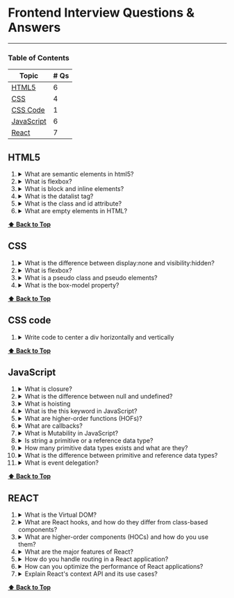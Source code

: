 # Frontend Interview Questions & Answers

---

### Table of Contents

| Topic                     | # Qs |
| ------------------------- | ---- |
| [HTML5](#html5)           | 6    |
| [CSS](#css)               | 4    |
| [CSS Code](#css-code)     | 1    |
| [JavaScript](#javascript) | 6    |
| [React](#react)           | 7    |

## HTML5

1. <details><summary>What are semantic elements in html5?</summary>

   Semantic elements in HTML5 are tags that add meaning to the structure of web documents beyond their visual representation. By using these elements, developers can create more descriptive and organized content, which benefits developers, users who rely on **assistive technologies** and **search engines** which can lead to a better search engine rankings.

   Some of the key semantic elements include _header_, _nav_, _main_ and _section_. Some non semantic elements are _div_ and _span_.
   </details>

2. <details><summary>What is flexbox?</summary>

   In HTML5, the <!DOCTYPE> declaration is used to specify the type and version of the HTML being used in the web document. The purpose of the <!DOCTYPE> declaration is to tell the web browser which version of HTML to expect and how to parse and render the content.

   Including the <!DOCTYPE html> declaration in your HTML documents is important because it ensures that modern web browsers interpret and render the content correctly.
   </details>

3. <details><summary>What is block and inline elements?</summary>

   Block-level elements create blocks of content that stack vertically, taking up the full width of their parent container, while inline elements flow within the text and do not create new lines.

   Common block-level elements include _div_, _p_, _header_ and _section_.

   Common inline elements include _span_, _img_, _br_ and _input_.
   </details>

4. <details><summary>What is the datalist tag?</summary>

   The `datalist` tag is an HTML5 element that is used in conjunction with the `input` element to provide a predefined list of options for user input. It allows web developers to create a dropdown list of options that users can select from while entering data in an input field. The `datalist` element is particularly useful for autocompletion or suggesting valid options to users, thereby improving the user experience and data entry efficiency.
   </details>

5. <details><summary>What is the class and id attribute?</summary>

   In HTML, the class and id attributes are used to add specific identifying information to elements, allowing developers to apply CSS styles or JavaScript functionality to those elements.

   You use IDs when you need unique identification for an element, and classes when you want to group elements with shared characteristics.
   </details>

6. <details><summary>What are empty elements in HTML?</summary>

   In HTML, an "empty element" refers to an element that doesn't have any content between an opening tag and a closing tag because it doesn't require any inner text or nested elements. Empty elements are also known as "self-closing elements" or "void elements."

   These elements are used to embed or represent various types of content within a web page and don't require a closing tag. Instead, they are typically written using a single tag, sometimes followed by a forward slash (/) before the closing angle bracket (>).

   Some examples are `<img>`, `<br>`, `<input>`, `<hr>`, `<meta>` and `<link>`.
   </details>

**[⬆ Back to Top](#table-of-contents)**

## CSS

1. <details><summary>What is the difference between display:none and visibility:hidden?</summary>

   The display:none and visibility:hidden are both CSS properties used to hide elements on a web page.

   The main difference between display: none; and visibility: hidden; is that display: none; removes the element from the document flow entirely, while visibility: hidden; hides the element from view but retains its space in the layout.
   </details>

2. <details><summary>What is flexbox?</summary>

   Flexbox is a CSS layout model introduced in CSS3 that allows developers to create flexible and responsive layouts for web applications and user interfaces. Flexbox is designed to distribute space and align items within a container, making it easier to create dynamic and adaptive designs without the need for complex CSS calculations or JavaScript.
   </details>

3. <details><summary>What is a pseudo class and pseudo elements?</summary>

   In CSS, pseudo-classes and pseudo-elements are special selectors that allow you to target specific elements under certain conditions or states. They extend the standard CSS selectors and provide additional styling options for more dynamic and interactive designs.

   Pseudo-classes are used to select and style elements based on their state or relationship with the user or the document. They begin with a colon (:) followed by the pseudo-class name. Some common examples are `:hover`, `:focus` and `:first-child`.

   Pseudo-elements are used to style specific parts of an element's content. They begin with two colons (::) followed by the pseudo-element name.
   Some common examples of pseudo-elements include `::before`, `::after` and `first-line`.
   </details>

4. <details><summary>What is the box-model property?</summary>

   The box model is a fundamental concept in CSS that describes how elements are displayed and how their content, padding, borders, and margins are calculated and rendered within the layout. The total width of an element is calculated by adding the content width, left and right padding, left and right border, and left and right margin. The total height is calculated similarly, but considering the top and bottom properties instead.

   Padding and margins are often used to create proper spacing between elements, while borders are used to add visual separation or decoration to elements.
   </details>

**[⬆ Back to Top](#table-of-contents)**

## CSS code

1. <details><summary>Write code to center a div horizontally and vertically</summary>

   Using Flexbox:

   ```CSS
   .container {
     display: flex;
     justify-content: center; /* Horizontal centering */
     align-items: center; /* Vertical centering */
   }
   ```

   </details>

**[⬆ Back to Top](#table-of-contents)**

## JavaScript

1. <details><summary>What is closure?</summary>

   A closure is a programming concept that occurs when a function is defined inside another function and retains access to the variables, parameters, and scope of its outer (enclosing) function, even after the outer function has finished executing or its execution context has been destroyed.

   Closures are powerful tools in programming as they enable private variables and data encapsulation by making those variables become inaccessible from outside the function, and facilitate the creation of higher-order functions (functions that take other functions as arguments or return functions as results). They are commonly used in scenarios like callbacks and event handlers.
   </details>

2. <details><summary>What is the difference between null and undefined?</summary>

   In JavaScript, null and undefined are two distinct values used to represent the absence of meaningful data. Undefined indicates the absence of a value, often due to variables or properties not being assigned or not existing, while null represents the intentional absence of a value, typically used when explicitly indicating that a value is not available or relevan
   </details>

3. <details><summary>What is hoisting</summary>

   Hoisting is a JavaScript behavior in which variable and function declarations are moved to the top of their containing scope during the compilation phase, before the code is executed. This means that you can access variables and functions before they are declared in the code.

   However, it's essential to note that only the declarations are hoisted, not the initializations (assignments). The variables will be initialized with the value undefined until the actual assignment is encountered during runtime.

   Function declarations are also hoisted to the top of their scope, and this behavior allows you to call functions before their actual declarations in the code. However, function expressions (functions assigned to variables including arrow functions) are not hoisted in the same way as function declarations.
   </details>

4. <details><summary>What is the this keyword in JavaScript?</summary>

   In JavaScript, the `this` keyword is a special context-sensitive variable that refers to the current execution context or the "owner" of the code that is currently being executed. The value of `this` depends on how and where a function is called or how an object method is invoked. Some common uses are:

   - Method Invocation: When a function is called as a method of an object, `this` is used to access the properties and methods of that object. It allows the method to reference and operate on the data within the object.
   - Constructor Functions: `This` is used inside constructor functions to refer to the newly created object instance. It allows the constructor to set properties and initialize the object's state.
   - Event Handlers: In event handlers, such as those used with HTML elements, `this` often refers to the element that triggered the event. It allows you to manipulate the element or access its attributes and data.

   Here is how `this` behaves in other scenarios:

   - Global Context: In the global scope (outside of any function), `this` refers to the global object. In a web browser, the global object is typically the window object.
   - Function Context: Inside a regular function (not an arrow function), the value of `this` is determined by how the function is called. When a function is called as a standalone function (not attached to an object), `this` will also refer to the global object.
   - Arrow Functions: Arrow functions have a different behavior for `this`. They capture the value of `this` from the surrounding (lexical) context at the time of their creation, rather than when they are executed. As a result, the value of `this` inside an arrow function is not affected by how the function is called.
   </details>

5. <details><summary>What are higher-order functions (HOFs)?</summary>

   A HOF is a function that takes another function as an argument. In JavaScript, functions are considered "first-class citizens," meaning they can be treated like any other data type, including being passed as arguments to other functions. The function passed as an argument is called a callback.
   </details>

6. <details><summary>What are callbacks?</summary>

   Callbacks are functions passed as arguments to other functions in JavaScript. They allow you to execute a piece of code at a later time or after a certain event has occurred. Callbacks are an essential concept in asynchronous programming, where tasks might take some time to complete, and you want to specify what to do once the task is finished.
   </details>

7. <details><summary>What is Mutability in JavaScript?</summary>

   In JavaScript, mutability refers to the property of an object whose state or values can be changed after it has been created. In other words, mutable objects can be modified, while immutable objects cannot be changed once they are created.
   </details>

8. <details><summary>Is string a primitive or a reference data type?</summary>

   In JavaScript, a string is immutable making it a primitive data type. Even though string have methods, any operations you perform on the string, such as using methods like .toUpperCase() or .substring(), do not modify the original string. Instead, they create and return new strings based on the original one, leaving the original string unchanged.
   </details>

9. <details><summary>How many primitive data types exists and what are they?</summary>

   There are 7 primitive data types in JS: String, Number, Boolean, Undefined, Null, Symbol and Bigint.
   </details>

10. <details><summary>What is the difference between primitive and reference data types?</summary>

    The main difference between primitive and reference data types in JavaScript lies in how they are stored and how they behave when assigned to variables or passed as arguments to functions.

      <details><summary>Storage and Assignment</summary>

    Primitive Data Types: When a variable is assigned a primitive data type (e.g., number, string, boolean, null, undefined, symbol, or bigint), the variable stores the actual value of that data type. Assigning a primitive value to a new variable creates a copy of that value.

    ```js
    let a = 5;
    let b = a; // 'b' gets a copy of the value stored in 'a'.
    a = 10; // Changing the value of 'a' doesn't affect 'b'.
    console.log(a); // Output: 10
    console.log(b); // Output: 5
    ```

    Reference Data Types: On the other hand, when a variable is assigned a reference data type (e.g., objects, arrays, functions), the variable stores a reference or memory address pointing to the location in memory where the actual data is stored. Assigning a reference value to a new variable creates a new reference to the same data, not a new copy of the data itself.

    ```js
    let arr1 = [1, 2, 3];
    let arr2 = arr1; // 'arr2' gets a reference to the same array as 'arr1'.
    arr1.push(4); // Modifying 'arr1' also affects 'arr2'.
    console.log(arr1); // Output: [1, 2, 3, 4]
    console.log(arr2); // Output: [1, 2, 3, 4] (Both 'arr1' and 'arr2' reference the same array.)
    ```

      </details>

      <details><summary>Mutability</summary>

    Primitive Data Types: Primitive values are immutable, meaning their values cannot be changed after they are created. Operations on primitive values create new values rather than modifying the original values.

    ```js
    let str1 = "Hello";
    let str2 = str1.toUpperCase(); // 'toUpperCase()' creates a new string; 'str1' remains unchanged.
    console.log(str1); // Output: "Hello"
    console.log(str2); // Output: "HELLO"
    ```

    Reference Data Types: Reference values are mutable, meaning their properties or elements can be modified after they are created. Changes to a referenced object are reflected in all references to that object.

    ```js
    let obj1 = { name: "John" };
    let obj2 = obj1; // 'obj2' gets a reference to the same object as 'obj1'.
    obj1.age = 30; // Modifying 'obj1' also affects 'obj2'.
    console.log(obj1); // Output: { name: "John", age: 30 }
    console.log(obj2); // Output: { name: "John", age: 30 } (Both 'obj1' and 'obj2' reference the same object.)
    ```

      </details>

    In summary, primitive data types store the actual values, are copied by value, and are immutable. In contrast, reference data types store memory references, are copied by reference, and are mutable. Understanding these differences is crucial for correctly handling and manipulating data in JavaScript.
    </details>

11. <details><summary>What is event delegation?</summary>

    Event delegation is a design pattern in web development where you attach a single event listener to a higher-level or parent element, rather than attaching individual event listeners to multiple child elements. This pattern is used to efficiently handle events on a large number of elements, especially when those elements share a common ancestor or container.

    **Benefits of Event Delegation:**

    **Efficiency**: Event delegation reduces the number of event listeners in the DOM, leading to better performance and less memory consumption, especially when dealing with a large number of elements.

    **Dynamic Content**: It works seamlessly with dynamically added or removed elements, as you don't need to attach new event listeners when elements are added or replaced.

    **Simplicity**: You only need to manage one event listener on a parent element, simplifying your code and making it easier to maintain.

    **Memory Management**: Event delegation can help avoid memory leaks, as it doesn't require you to manually remove event listeners when elements are removed from the DOM.
    </details>

**[⬆ Back to Top](#table-of-contents)**

## REACT

1. <details><summary>What is the Virtual DOM?</summary>

   The Virtual DOM is a concept in React that serves as an intermediary representation of the actual DOM (Document Object Model) used by web browsers.

   Here are some benefits:

   **Efficient Updates:** When state or props of a component change, React performs a process known as "reconciliation." It calculates the difference between the previous Virtual DOM and the new Virtual DOM to identify the minimal set of changes needed to update the actual DOM. This process is called "diffing."

   **Batch Updates:** React optimizes DOM updates by batching multiple changes together. Instead of updating the actual DOM after each individual change, React performs a batch update, making it more efficient.
   </details>

2. <details><summary>What are React hooks, and how do they differ from class-based components?</summary>

   React hooks are functions that allow functional components in React to have state and perform lifecycle-related tasks, which were previously only possible with class-based components. Hooks were introduced in React version 16.8 to provide a more concise and intuitive way of managing state and side effects in functional components. In general, hooks provide a more concise, readable, and powerful way of handling state and side effects in React components.

   Here are some benefits:

   **No Class Syntax:** One of the primary advantages of hooks is that they eliminate the need to use class syntax in functional components. Class-based components involve boilerplate code for constructor, lifecycle methods, and binding event handlers. Hooks, on the other hand, use regular JavaScript functions, making the code cleaner and more straightforward.

   **Lifecycle Management with useEffect:** The useEffect hook handles side effects in functional components. It replaces various lifecycle methods (such as componentDidMount, componentDidUpdate, and componentWillUnmount) that were used in class-based components. This makes it easier to organize and manage side effects.

   **Custom Hooks for Code Reusability:** With hooks, you can create custom hooks to encapsulate and share stateful logic across components. This promotes code reusability and abstraction without the need for higher-order components (HOCs) or render props.
   </details>

3. <details><summary>What are higher-order components (HOCs) and how do you use them?</summary>

   HOCs are a design pattern in React where a function that takes a component as an argument and returns a new component with additional props or functionality. It allows you to abstract logic that can be shared across multiple components, promoting code reusability.

   While HOCs can be powerful, they can also lead to a complex component hierarchy if used excessively. As an alternative, you can consider using custom hooks, which provide a more concise and elegant way to share logic between components without the nesting involved in HOCs.
   </details>

4. <details><summary>What are the major features of React?</summary>

   React is a popular JavaScript library for building user interfaces, and it comes with a range of powerful features that make it efficient and flexible. Some of the major features of React include:

   1. Component-Based Architecture: React's component-based architecture promotes reusability, modularity, and maintainability, allowing developers to build UIs as a collection of reusable and independent components.

   2. Virtual DOM: React's Virtual DOM optimizes rendering by updating only the necessary parts of the actual DOM, resulting in improved performance and a smoother user experience.

   3. JSX (JavaScript XML): JSX simplifies the creation of React elements by allowing developers to write HTML-like code directly in JavaScript, making the code more readable and intuitive.

   4. Unidirectional Data Flow: React's unidirectional data flow ensures predictable state management, making it easier to understand how data changes and flows through the application.

   5. React Hooks: Hooks provide a functional approach to state management and lifecycle methods in functional components, resulting in more concise and readable code.

   These are some of the major features that make React a powerful and widely used library for building modern web applications with a focus on performance, reusability, and maintainability.
   </details>

5. <details><summary>How do you handle routing in a React application?</summary>

   There are several ways to handle routing in a React application. One popular approach is to use the third-party library "React Router." It provides a declarative way to define routes and handle navigation in a single-page application (SPA) without reloading the entire page. By defining routes using Router, Route, and Switch components, and using Link for navigation, React Router efficiently manages navigation between different views.
   </details>

6. <details><summary>How can you optimize the performance of React applications?</summary>

   1. **Minimize Rendering and Reconciliation:**
      Use React's memoization techniques like React.memo and shouldComponentUpdate (for class components) to prevent unnecessary re-renders of components.
      Utilize the PureComponent (for class components) or React.PureComponent (for functional components) to automatically handle shallow prop and state comparisons for updates which prevent unnecessary re-renders of components when there are no changes to the component's props or state.
   2. **Virtualization and Infinite Scrolling:**
      For long lists or data grids, consider using virtualization libraries like react-virtualized or react-window to render only the visible items, reducing the DOM size and improving initial loading times.
   3. **Optimize Images and Assets:**
      Compress and optimize images and other assets to reduce their file size. Use modern image formats like WebP and consider lazy-loading images.
   4. **Avoid Unnecessary State Updates:**
      Be mindful of when and where you update state, as unnecessary updates can trigger additional re-renders. Use useCallback to memoize event handlers and prevent them from changing on every render.
   5. **Performance Profiling:**
   Use browser developer tools to profile your application's performance. Identify bottlenecks and areas for improvement.
   </details>

7. <details><summary>Explain React's context API and its use cases?</summary>

   React's Context API is a feature that allows data to be passed down the component tree without the need to pass props explicitly at every level. It helps in managing global or shared state in a React application and simplifies the process of sharing data between components that are not directly related in the component tree.

   The Context API consists of two main parts:

   1. **Context Provider:**
      The Context Provider is a React component that wraps the component tree and holds the data that needs to be shared across components. It provides a context object to its descendants.

   2. **Context Consumer:**
   The Context Consumer is a React component that accesses the data provided by the Context Provider. It can be used within components that need the shared data, and it allows them to subscribe to changes in that data.
   </details>

**[⬆ Back to Top](#table-of-contents)**
